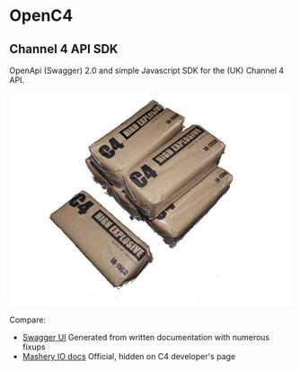 # OpenC4 

## Channel 4 API SDK

OpenApi (Swagger) 2.0 and simple Javascript SDK for the (UK) Channel 4 API.

![logo](https://github.com/Mermade/openC4/blob/master/logo/C4_explosive.jpg?raw=true)

Compare:

* [Swagger UI](http://mermade.github.io/swagger/index.html?url=https://raw.githubusercontent.com/Mermade/openC4/master/c4Api/swagger.json) Generated from written documentation with numerous fixups 
* [Mashery IO docs](http://developer.channel4.com/io-docs) Official, hidden on C4 developer's page
